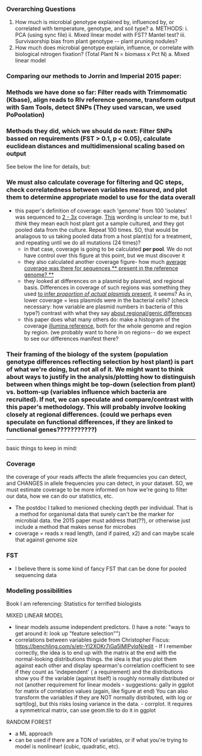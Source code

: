 ### Overarching Questions
1. How much is microbial genotype explained by, influenced by, or correlated with temperature, genotype, and soil type?
   a. METHODS:
   	i. PCA (using sync file)
   	ii. Mixed linear model with FST? Mantel test?
   	iii. Survivaorship bias from plant genotype -- plant pruning nodules?
2. How much does microbial genotype explain, influence, or correlate with biological nitrogen fixation? (Total Plant N = biomass x Pct N)
   a. Mixed linear model

### Comparing our methods to Jorrin and Imperial 2015 paper:

### Methods we have done so far: Filter reads with Trimmomatic (Kbase), align reads to Rlv reference genome, transform output with Sam Tools, detect SNPs (They used varscan, we used PoPoolation)

### Methods they did, which we should do next: Filter SNPs bassed on requirements (FST > 0.1, p < 0.05), calculate euclidean distances and multidimensional scaling based on output

See below the line for details, but: 
### We must also calculate coverage for filtering and QC steps, check correlatedness between variables measured, and plot them to determine appropriate model to use for the data overall
- this paper's definition of coverage: each 'genome' from 100 'isolates' was sequenced to [2 - 3x](https://hyp.is/VTN0oHO9Ee6ol3_8rdRlrw/apsjournals.apsnet.org/doi/pdfdirect/10.1094/MPMI-09-14-0296-FI?hmac=1698296604-O35rEBBIyldRBPjgthHoXkAf28CuoP796%2FYc42kqZZI%3D) coverage. [This](https://hyp.is/VTN0oHO9Ee6ol3_8rdRlrw/apsjournals.apsnet.org/doi/pdfdirect/10.1094/MPMI-09-14-0296-FI?hmac=1698296604-O35rEBBIyldRBPjgthHoXkAf28CuoP796%2FYc42kqZZI%3D) wording is unclear to me, but I *think* they mean each host plant got a sample cultured, and they got pooled data from the culture. Repeat 100 times. SO, that would be analagous to us taking pooled data from a host plant(s) for a treatment, and repeating until we do all mutations (24 times)?
	- in that case, coverage is going to be calculated **per pool**. We do not have control over this figure at this point, but we must discover it
 	- they also calculated another coverage figure- how much [average coverage was there for sequences ** present in the reference genome? **](https://hyp.is/VTN0oHO9Ee6ol3_8rdRlrw/apsjournals.apsnet.org/doi/pdfdirect/10.1094/MPMI-09-14-0296-FI?hmac=1698296604-O35rEBBIyldRBPjgthHoXkAf28CuoP796%2FYc42kqZZI%3D)
  	- they looked at differences on a plasmid by plasmid, and regional basis. Differences in coverage of such regions was something they used [to infer *proportion of actual plasmids* present](](https://hyp.is/sEuT1nO9Ee6PV19rJnJbYw/apsjournals.apsnet.org/doi/pdfdirect/10.1094/MPMI-09-14-0296-FI?hmac=1698296604-O35rEBBIyldRBPjgthHoXkAf28CuoP796%2FYc42kqZZI%3D)), it seems? As in, lower coverage = less plasmids were in the bacterial cells? (check necessary: how variable are plasmid numbers in bacteria of this type?) contrast with what they say [about regional/genic differences](https://hyp.is/9WVbZHO9Ee6xYmfHC6gAOA/apsjournals.apsnet.org/doi/pdfdirect/10.1094/MPMI-09-14-0296-FI?hmac=1698296604-O35rEBBIyldRBPjgthHoXkAf28CuoP796%2FYc42kqZZI%3D)
  	- this paper does what many others do: make a histogram of the coverage [illumina reference](https://www.illumina.com/science/technology/next-generation-sequencing/plan-experiments/coverage.html), both for the whole genome and region by region. (we probably want to hone in on regions-- do we expect to see our differences manifest there?

### Their framing of the biology of the system (population genotype differences reflecting selection by host plant) is part of what we're doing, but not all of it. We might want to think about ways to justify in the analysis/plotting how to distinguish between when things might be top-down (selection from plant) vs. bottom-up (variables influence which bacteria are recruited). If not, we can speculate and compare/contrast with this paper's methodology. This will probably involve looking closely at regional differences. (could we perhaps even speculate on functional differences, if they are linked to functional genes???????????)

-----------------------------------
basic things to keep in mind:

### Coverage
the coverage of your reads affects the allele frequencies you can detect, and CHANGES in allele frequencies you can detect, in your dataset. 
SO, we must estimate coverage to be more informed on how we're going to filter our data, how we can do our statistics, etc. 
- The postdoc I talked to menioned checking depth per individual. That is a method for organismal data that surely can't be the marker for microbial data. the 2015 paper must address that(??), or otherwise just include a method that makes sense for microbes
- coverage = reads x read length, (and if paired, x2) and can maybe scale that against genome size

### FST
- I believe there is some kind of fancy FST that can be done for pooled sequencing data

### Modeling possibilities
Book I am referencing: Statistics for terrified biologists

MIXED LINEAR MODEL 
- linear models assume independent predictors. (I have a note: "ways to get around it: look up "feature selection"")
- correlations between variables guide from Christopher Fiscus: https://benchling.com/s/etr-Yl2XOKr7iGa5lMIPylqN/edit
		- If I remember correctly, the idea is to end up with the matrix at the end with the normal-looking distributions things. 
	 	  the idea is that you plot them against each other and display spearman's correlation coefficient to see if they count as 'independent' ( a requirement)
		  and the distributions show you if the variable (against itself) is roughly normally distributed or not (another requirement for linear models
		- suggestions: gally in ggplot for matrix of correlation values (again, like figure at end) You can also transform the variables if they are 
		  NOT normally distributed, with log or sqrt(log), but this risks losing variance in the data. 
		- corrplot. It requires a symmetrical matrix, can use geom.tile to do it in ggplot

RANDOM FOREST
- a ML approach
- can be used if there are a TON of variables, or if what you're trying to model is nonlinear! (cubic, quadratic, etc). 






